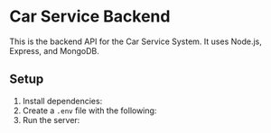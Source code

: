 # Car Service Backend

This is the backend API for the Car Service System. It uses Node.js, Express, and MongoDB.

## Setup

1. Install dependencies:
2. Create a `.env` file with the following:
3. Run the server:
